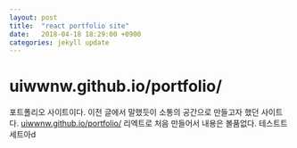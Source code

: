 ```yaml
---
layout: post
title:  "react portfolio site"
date:   2018-04-18 18:29:00 +0900
categories: jekyll update
---
```

# uiwwnw.github.io/portfolio/
포트폴리오 사이트이다.
이전 글에서 말했듯이 소통의 공간으로 만들고자 했던 사이트다. [uiwwnw.github.io/portfolio/](uiwwnw.github.io/portfolio/)
리엑트로 처음 만들어서 내용은 볼품없다.
 테스트트세트아d 
